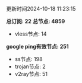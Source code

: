 更新时间2024-10-18 11:23:15

**总订阅: 22**
**总节点: 4859**
- vless节点: 14

**google ping有效节点: 251**
- ss节点: 198
- trojan节点: 2
- v2ray节点: 51
